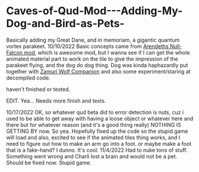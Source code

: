 # Caves-of-Qud-Mod---Adding-My-Dog-and-Bird-as-Pets-
Basically adding my Great Dane, and in memoriam, a gigantic quantum vortex parakeet.  10/10/2022
Basic concepts came from [Arendeths Null-Falcon mod](https://steamcommunity.com/sharedfiles/filedetails/?id=2626636825), which is awesome mod, but I wanna see if I can get the whole animated material part to work on the tile to give the impression of the parakeet flying, and the dog do dog thing.  Dog was kinda haphazardly put together with [Zamuri Wolf Companion](https://steamcommunity.com/workshop/browse/?appid=333640&searchtext=zamuri&childpublishedfileid=0&browsesort=textsearch&section=items&created_date_range_filter_start=0&created_date_range_filter_end=0&updated_date_range_filter_start=0&updated_date_range_filter_end=0) and also some experiment/staring at decompiled code.

haven't finished or tested.

EDIT.  Yea... Needs more finish and tests.

10/17/2022
OK, so whatever qud beta did to error detection is nuts, cuz i used to be able to get away with having a loose object or whatever here and there but for whatever reason (and it's a good thing really) NOTHING IS GETTING BY now.  So yea.  Hopefully fixed up the code so the stupid game will load and also, excited to see if the animated tiles thing works, and I need to figure out how to make an arm go into a foot.  or maybe make a foot that is a fake-hand?  I dunno.  It's cool.
11/4/2022
Had to nuke tons of stuff.  Something went wrong and Charli lost a brain and would not be a pet.  Should be fixed now.  Stupid game.
